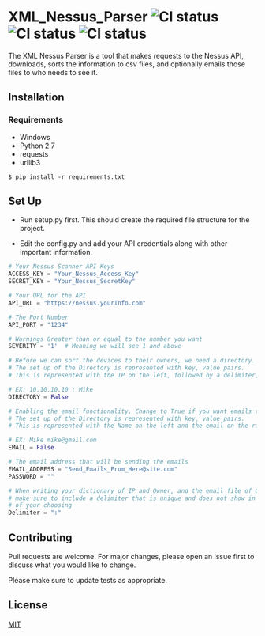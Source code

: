 # XML_Nessus_Parser ![CI status](https://img.shields.io/badge/python-2.7-green.svg ) ![CI status](https://img.shields.io/github/license/mashape/apistatus.svg) ![CI status]( https://img.shields.io/badge/release-v1.0.0-blue.svg)

The XML Nessus Parser is a tool that makes requests to the Nessus API, 
downloads, sorts the information to csv files, and optionally emails those files to who needs to see it.

## Installation

### Requirements
* Windows
* Python 2.7
* requests
* urllib3

`$ pip install -r requirements.txt`

## Set Up
* Run setup.py first. This should create the required file structure for the project.

* Edit the config.py and add your API credentials along with other important information.
```python
# Your Nessus Scanner API Keys
ACCESS_KEY = "Your_Nessus_Access_Key"
SECRET_KEY = "Your_Nessus_SecretKey"

# Your URL for the API
API_URL = "https://nessus.yourInfo.com"

# The Port Number
API_PORT = "1234"

# Warnings Greater than or equal to the number you want
SEVERITY = '1'  # Meaning we will see 1 and above

# Before we can sort the devices to their owners, we need a directory.
# The set up of the Directory is represented with key, value pairs.
# This is represented with the IP on the left, followed by a delimiter, and then the Owners name.

# EX: 10.10.10.10 : Mike
DIRECTORY = False

# Enabling the email functionality. Change to True if you want emails to be sent
# The set up of the Directory is represented with key, value pairs.
# This is represented with the Name on the left and the email on the right with a space in between

# EX: Mike mike@gmail.com
EMAIL = False

# The email address that will be sending the emails
EMAIL_ADDRESS = "Send_Emails_From_Here@site.com"
PASSWORD = ""

# When writing your dictionary of IP and Owner, and the email file of Owners and Email
# make sure to include a delimiter that is unique and does not show in the .txt file
# of your choosing
Delimiter = ":"
```


## Contributing
Pull requests are welcome. For major changes, please open an issue first to discuss what you would like to change.

Please make sure to update tests as appropriate.

## License
[MIT](https://choosealicense.com/licenses/mit/)